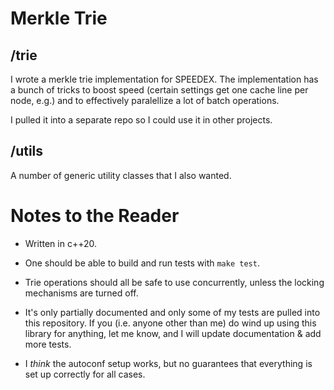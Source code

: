 # Merkle Trie

## /trie

I wrote a merkle trie implementation for SPEEDEX.  The implementation has a bunch of tricks to boost speed
(certain settings get one cache line per node, e.g.)
and to effectively paralellize a lot of batch operations.

I pulled it into a separate repo so I could use it in other projects.

## /utils

A number of generic utility classes that I also wanted.

# Notes to the Reader

- Written in c++20.

- One should be able to build and run tests with `make test`.

- Trie operations should all be safe to use concurrently, unless the locking mechanisms are turned off.

- It's only partially documented and only some of my tests are pulled into this repository.  If you (i.e. anyone
  other than me)
  do wind up using this library for anything, let me know, and I will update documentation & add more tests.

- I _think_ the autoconf setup works, but no guarantees that everything is set up correctly for all cases.
